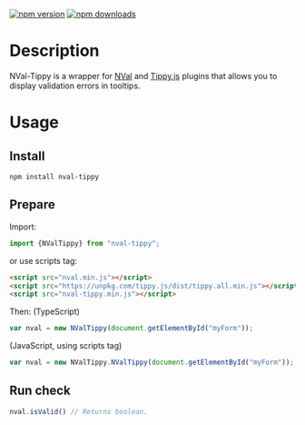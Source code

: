 [![npm version](https://img.shields.io/npm/v/nval-tippy.svg?style=flat-square)](https://www.npmjs.com/package/nval-tippy)
[![npm downloads](https://img.shields.io/npm/dm/nval-tippy.svg?style=flat-square)](https://www.npmjs.com/package/nval-tippy)

# Description
NVal-Tippy is a wrapper for [NVal](https://github.com/NickMaev/NVal) and [Tippy.js](https://github.com/atomiks/tippyjs) plugins that allows you to display validation errors in tooltips.

# Usage

## Install
`npm install nval-tippy`

## Prepare
Import:
```typescript
import {NValTippy} from "nval-tippy";
```
or use scripts tag:
```html
<script src="nval.min.js"></script>
<script src="https://unpkg.com/tippy.js/dist/tippy.all.min.js"></script>
<script src="nval-tippy.min.js"></script>
```
Then:
(TypeScript)
```typescript
var nval = new NValTippy(document.getElementById("myForm"));
```
(JavaScript, using scripts tag)
```javascript
var nval = new NValTippy.NValTippy(document.getElementById("myForm"));
```

## Run check

```typescript
nval.isValid() // Returns boolean.
```
